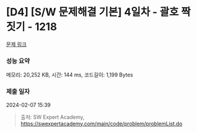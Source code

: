 # [D4] [S/W 문제해결 기본] 4일차 - 괄호 짝짓기 - 1218 

[문제 링크](https://swexpertacademy.com/main/code/problem/problemDetail.do?contestProbId=AV14eWb6AAkCFAYD) 

### 성능 요약

메모리: 20,252 KB, 시간: 144 ms, 코드길이: 1,199 Bytes

### 제출 일자

2024-02-07 15:39



> 출처: SW Expert Academy, https://swexpertacademy.com/main/code/problem/problemList.do